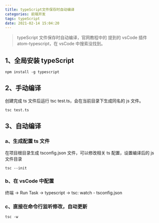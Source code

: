 ```yaml
---
title: typeScript文件保存时自动编译
categories: 前端开发
tags: typeScript
date: 2021-02-14 15:04:20
---
```


> typeScript 文件保存时自动编译，官网教程中的 提到的 vsCode 插件 atom-typescript，在 vsCode 中搜索没找到。

## 1、全局安装 typeScript

```
npm install -g typescript
```

## 2、手动编译

创建完成 ts 文件后运行 tsc test.ts，会在当前目录下生成同名的 js 文件。

```
tsc test.ts
```

## 3、自动编译

### a、生成配置 ts 文件

在项目根目录生成 tsconfig.json 文件，可以修改相关 ts 配置，设置编译后的 js 文件目录

```
tsc --init
```

### b、在 vsCode 中配置

终端 -> Run Task -> typescript -> tsc: watch - tsconfig.json

### c、直接在命令行监听修改，自动更新

```
tsc -w
```
